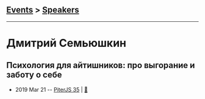 ## [Events](../README.md) > [Speakers](../speakers.md)
---

# Дмитрий Семьюшкин

## Психология для айтишников: про выгорание и заботу о себе
- 2019 Mar 21 -- [PiterJS 35](https://www.youtube.com/watch?v=qXX1iw74jfE)  | [:notebook:](https://fs.piterjs.org/events/35/semyushkin.pdf)  
